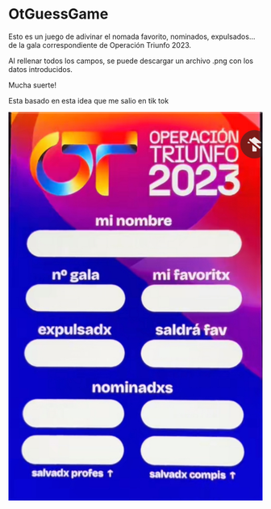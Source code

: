 # OtGuessGame

Esto es un juego de adivinar el nomada favorito, nominados, expulsados... de la gala correspondiente de Operación Triunfo 2023.

Al rellenar todos los campos, se puede descargar un archivo .png con los datos introducidos.

Mucha suerte!

Esta basado en esta idea que me salio en tik tok

![img.png](src/assets/idea.jpeg)
